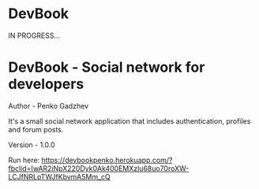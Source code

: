 # DevBook
IN PROGRESS...

# DevBook - Social network for developers

Author - Penko Gadzhev

It's a small social network application that includes authentication, profiles and forum posts.

Version - 1.0.0


Run here: https://devbookpenko.herokuapp.com/?fbclid=IwAR2iNpX220Dyk0Ak400EMXzlu68uo70roXW-LCJfNRLpTWJfKbvmA5Mm_cQ
